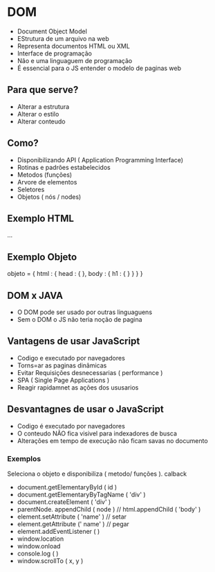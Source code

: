 # DOM

- Document Object Model
- EStrutura de um arquivo na web
- Representa documentos HTML ou XML
- Interface de programação 
- Não e uma linguaguem de programação
- É essencial para o JS entender o modelo de paginas web

## Para que serve?
- Alterar a estrutura
- Alterar o estilo 
- Alterar conteudo

## Como?
- Disponibilizando API ( Application Programming Interface)
- Rotinas  e padrões estabelecidos
- Metodos (funções)
- Arvore de elementos
-  Seletores
- Objetos ( nós / nodes)

## Exemplo HTML
...
<html> 
    <head> </head>
    <body> </body>
</html>

## Exemplo Objeto

objeto = {
    html : {
        head : { },
        body : { 
            h1 : { }
        }
    }
}

## DOM x JAVA
- O DOM pode ser usado por outras linguaguens
- Sem o DOM o JS não teria noção de pagina

## Vantagens de usar JavaScript 
- Codigo e executado por navegadores
- Torns=ar as paginas dinâmicas
- Evitar Requisições desnecessarias ( performance )
- SPA ( Single Page Applications )
- Reagir rapidamnet as ações dos ususarios

## Desvantagnes de usar o JavaScript
- Codigo é executado por navegadores 
- O conteudo NÃO fica visivel para indexadores de busca
- Alterações em tempo de execução não ficam savas no documento
### Exemplos
Seleciona o objeto e disponibiliza ( metodo/ funções ). calback

- document.getElementaryById ( id )
- document.getElementaryByTagName ( 'div' )
- document.createElement ( 'div' )
- parentNode. appendChild ( node ) // html.appendChild ( 'body' )
- element.setAttribute ( 'name' ) // setar
- element.getAttribute (' name' ) // pegar
- element.addEventListener (  )
- window.location
- window.onload
- console.log (   )
- window.scrollTo ( x, y )




